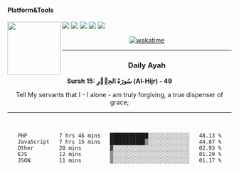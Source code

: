 #### Platform&Tools

[![](https://img.shields.io/badge/-NPM-cb3837?style=flat-square&logo=npm&logoColor=white)](https://npmjs.com/)
[![](https://img.shields.io/badge/PHP-777BB4?style=flat-square&logo=php&logoColor=white)](https://nodejs.org/)
[![](https://img.shields.io/badge/Julia-9558B2?style=flat-square&logo=julia&logoColor=white)](https://nodejs.org/)
<img src="https://avatars.githubusercontent.com/u/31664438?v=4" width="120" align="left">
[![](https://img.shields.io/badge/-Node.js-43853d?style=flat-square&logo=node.js&logoColor=ffffff)](https://nodejs.org/)
[![](https://img.shields.io/badge/Visual_Studio_Code-0078D4?style=flat-square&logo=visual%20studio%20code&logoColor=white)](https://nodejs.org/)

<center>

[![wakatime](https://wakatime.com/badge/user/87646243-158a-4241-a3cb-668e1fa2dbb8.svg)](https://wakatime.com/@87646243-158a-4241-a3cb-668e1fa2dbb8)
               

_______ 
### Daily Ayah

<!--START_SECTION:quran-->

**Surah 15: سُورَةُ الحِجۡرِ (Al-Hijr) - 49**

Tell My servants that I - I alone - am truly forgiving, a true dispenser of grace;
 <!--END_SECTION:quran-->

  
                       
                                             
_______

&nbsp;&nbsp;     &nbsp;&nbsp;    &nbsp;&nbsp;   &nbsp;&nbsp;
 
<!--START_SECTION:waka-->

```text
PHP          7 hrs 46 mins   ████████████░░░░░░░░░░░░░   48.13 %
JavaScript   7 hrs 15 mins   ███████████▒░░░░░░░░░░░░░   44.87 %
Other        28 mins         ▓░░░░░░░░░░░░░░░░░░░░░░░░   02.93 %
EJS          12 mins         ▒░░░░░░░░░░░░░░░░░░░░░░░░   01.29 %
JSON         11 mins         ▒░░░░░░░░░░░░░░░░░░░░░░░░   01.17 %
```

<!--END_SECTION:waka-->
